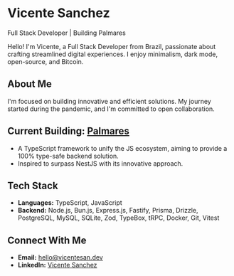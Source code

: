 # Vicente Sanchez

Full Stack Developer | Building Palmares

Hello! I'm Vicente, a Full Stack Developer from Brazil, passionate about crafting streamlined digital experiences. I enjoy minimalism, dark mode, open-source, and Bitcoin.

## About Me

I'm focused on building innovative and efficient solutions. My journey started during the pandemic, and I'm committed to open collaboration.

## Current Building: [Palmares](https://github.com/palmaresHQ/palmares)

*   A TypeScript framework to unify the JS ecosystem, aiming to provide a 100% type-safe backend solution.
*   Inspired to surpass NestJS with its innovative approach.

## Tech Stack

*   **Languages:** TypeScript, JavaScript
*   **Backend:** Node.js, Bun.js, Express.js, Fastify, Prisma, Drizzle, PostgreSQL, MySQL, SQLite, Zod, TypeBox, tRPC, Docker, Git, Vitest

## Connect With Me

*   **Email:** [hello@vicentesan.dev](mailto:hello@vicentesan.dev)
*   **LinkedIn:** [Vicente Sanchez](https://www.linkedin.com/in/vicentesan)
